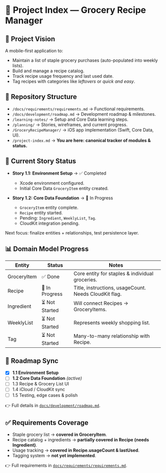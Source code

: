# 📌 Project Index — Grocery Recipe Manager

## 🧭 Project Vision
A mobile-first application to:
- Maintain a list of staple grocery purchases (auto-populated into weekly lists).  
- Build and manage a recipe catalog.  
- Track recipe usage frequency and last used date.  
- Tag recipes with categories like *leftovers* or *quick and easy*.  

## 📂 Repository Structure
- `/docs/requirements/requirements.md` → Functional requirements.  
- `/docs/development/roadmap.md` → Development roadmap & milestones.  
- `/learning-notes/` → Setup and Core Data learning steps.  
- `/planning/` → Stories, wireframes, and current progress.  
- `/GroceryRecipeManager/` → iOS app implementation (Swift, Core Data, UI).  
- `/project-index.md` → **You are here: canonical tracker of modules & status.**

## 🚦 Current Story Status
- **Story 1.1: Environment Setup** → ✅ Completed  
  - Xcode environment configured.  
  - Initial Core Data `GroceryItem` entity created.  

- **Story 1.2: Core Data Foundation** → 🚧 In Progress  
  - `GroceryItem` entity complete.  
  - `Recipe` entity started.  
  - Pending: `Ingredient`, `WeeklyList`, `Tag`.  
  - CloudKit integration pending.  

Next focus: finalize entities + relationships, test persistence layer.  

## 📊 Domain Model Progress
| Entity        | Status  | Notes |
|---------------|---------|-------|
| GroceryItem   | ✅ Done | Core entity for staples & individual groceries. |
| Recipe        | 🚧 In Progress | Title, instructions, usageCount. Needs CloudKit flag. |
| Ingredient    | ⏳ Not Started | Will connect Recipes → GroceryItems. |
| WeeklyList    | ⏳ Not Started | Represents weekly shopping list. |
| Tag           | ⏳ Not Started | Many-to-many relationship with Recipe. |

## 📅 Roadmap Sync
- [x] **1.1 Environment Setup**  
- [ ] **1.2 Core Data Foundation** *(active)*  
- [ ] 1.3 Recipe & Grocery List UI  
- [ ] 1.4 iCloud / CloudKit sync  
- [ ] 1.5 Testing, edge cases & polish  

👉 Full details in [`docs/development/roadmap.md`](./docs/development/roadmap.md).  

## ✅ Requirements Coverage
- Staple grocery list → **covered in GroceryItem**.  
- Recipe catalog + ingredients → **partially covered in Recipe (needs Ingredient)**.  
- Usage tracking → **covered in Recipe.usageCount & lastUsed**.  
- Tagging system → **not yet implemented**.  

👉 Full requirements in [`docs/requirements/requirements.md`](./docs/requirements/requirements.md).  